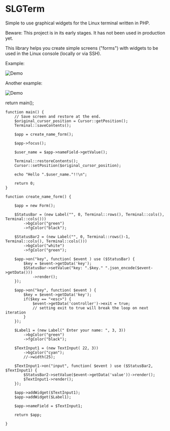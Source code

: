 # SLGTerm
Simple to use graphical widgets for the Linux terminal written in PHP.

Beware: This project is in its early stages.  It has not been used in production yet.

This library helps you create simple screens ("forms") with widgets to be used in the Linux console (locally or via SSH).

Example:

![Demo](https://publish.ip1.cc/storage/uploads/rArc6b9ZBwhDDiqgQWyGRsf6eMmXT2hodejSnszF.gif)

Another example:

![Demo](https://publish.ip1.cc/storage/uploads/DBdfRfBnXV1uZgNJEIDlJjIfQtEvVjQe43C3sZ73.gif)

<source>
    return main();

    function main() {
        // Save screen and restore at the end.
        $original_cursor_position = Cursor::getPosition();
        Terminal::saveContents();

        $app = create_name_form();

        $app->focus();

        $user_name = $app->nameField->getValue();

        Terminal::restoreContents();
        Cursor::setPosition($original_cursor_position);

        echo "Hello ".$user_name."!!\n";

        return 0;
    }

    function create_name_form() {

        $app = new Form();

        $StatusBar = (new Label("", 0, Terminal::rows(), Terminal::cols(), Terminal::cols()))
            ->bgColor("green")
            ->fgColor("black");

        $StatusBar2 = (new Label("", 0, Terminal::rows()-1, Terminal::cols(), Terminal::cols()))
            ->bgColor("white")
            ->fgColor("green");

        $app->on("key", function( $event ) use ($StatusBar) {
            $key = $event->getData('key');
            $StatusBar->setValue("key: ".$key." ".json_encode($event->getData()))
                ->render();
        });

        $app->on("key", function( $event ) {
            $key = $event->getData('key');
            if($key == "<esc>") {
                $event->getData('controller')->exit = true;
                // setting exit to true will break the loop on next iteration
            }
        });

        $Label1 = (new Label(" Enter your name: ", 3, 3))
            ->bgColor("green")
            ->fgColor("black");

        $TextInput1 = (new TextInput( 22, 3))
            ->bgColor("cyan");
            //->width(25);

        $TextInput1->on("input", function( $event ) use ($StatusBar2, $TextInput1) {
            $StatusBar2->setValue($event->getData('value'))->render();
            $TextInput1->render();
        });

        $app->addWidget($TextInput1);
        $app->addWidget($Label1);

        $app->nameField = $TextInput1;

        return $app;

    }

</source>
